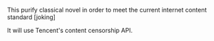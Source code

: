 This purify classical novel in order to meet the current internet content standard [joking]  

It will use Tencent's content censorship API.
